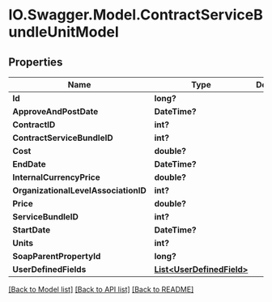 # IO.Swagger.Model.ContractServiceBundleUnitModel
## Properties

Name | Type | Description | Notes
------------ | ------------- | ------------- | -------------
**Id** | **long?** |  | [optional] 
**ApproveAndPostDate** | **DateTime?** |  | [optional] 
**ContractID** | **int?** |  | [optional] 
**ContractServiceBundleID** | **int?** |  | [optional] 
**Cost** | **double?** |  | [optional] 
**EndDate** | **DateTime?** |  | [optional] 
**InternalCurrencyPrice** | **double?** |  | [optional] 
**OrganizationalLevelAssociationID** | **int?** |  | [optional] 
**Price** | **double?** |  | [optional] 
**ServiceBundleID** | **int?** |  | [optional] 
**StartDate** | **DateTime?** |  | [optional] 
**Units** | **int?** |  | [optional] 
**SoapParentPropertyId** | **long?** |  | [optional] 
**UserDefinedFields** | [**List&lt;UserDefinedField&gt;**](UserDefinedField.md) |  | [optional] 

[[Back to Model list]](../README.md#documentation-for-models) [[Back to API list]](../README.md#documentation-for-api-endpoints) [[Back to README]](../README.md)

